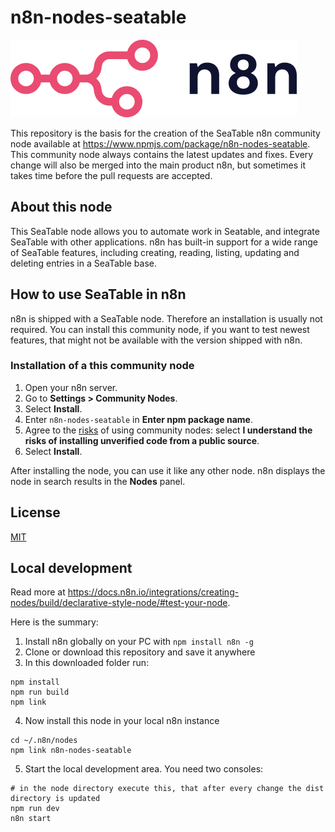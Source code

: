 # n8n-nodes-seatable

![n8n.io - Workflow Automation](https://raw.githubusercontent.com/n8n-io/n8n/master/assets/n8n-logo.png)

This repository is the basis for the creation of the SeaTable n8n community node available at https://www.npmjs.com/package/n8n-nodes-seatable. This community node always contains the latest updates and fixes.
Every change will also be merged into the main product n8n, but sometimes it takes time before the pull requests are accepted.

## About this node

This SeaTable node allows you to automate work in Seatable, and integrate SeaTable with other applications. n8n has built-in support for a wide range of SeaTable features, including creating, reading, listing, updating and deleting entries in a SeaTable base.

## How to use SeaTable in n8n

n8n is shipped with a SeaTable node. Therefore an installation is usually not required.
You can install this community node, if you want to test newest features, that might not be available with the version shipped with n8n.

### Installation of a this community node

1. Open your n8n server.
1. Go to **Settings > Community Nodes**.
1. Select **Install**.
1. Enter `n8n-nodes-seatable` in **Enter npm package name**.
1. Agree to the [risks](https://docs.n8n.io/integrations/community-nodes/risks/) of using community nodes: select **I understand the risks of installing unverified code from a public source**.
1. Select **Install**.

After installing the node, you can use it like any other node. n8n displays the node in search results in the **Nodes** panel.

## License

[MIT](https://github.com/n8n-io/n8n-nodes-starter/blob/master/LICENSE.md)

## Local development

Read more at https://docs.n8n.io/integrations/creating-nodes/build/declarative-style-node/#test-your-node.

Here is the summary:

1. Install n8n globally on your PC with `npm install n8n -g`
2. Clone or download this repository and save it anywhere
3. In this downloaded folder run:

```
npm install
npm run build
npm link
```

4. Now install this node in your local n8n instance

```
cd ~/.n8n/nodes
npm link n8n-nodes-seatable
```

5. Start the local development area. You need two consoles:

```
# in the node directory execute this, that after every change the dist directory is updated
npm run dev
n8n start
```
